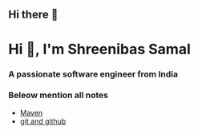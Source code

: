 ## Hi there 👋

<!--
**shreenibassamal/shreenibassamal** is a ✨ _special_ ✨ repository because its `README.md` (this file) appears on your GitHub profile.
-->

<h1 align="left">Hi 👋, I'm Shreenibas Samal</h1>
<h3 align="left">A passionate software engineer from India</h3>

<h3 align="left">Beleow mention all notes</h3>
<ul>
  <li><a href="./maven.md">Maven</a></li>
  <li><a href=">jenkins</a></li>
  <li><a href=">git and github</a></li>
</ul>

